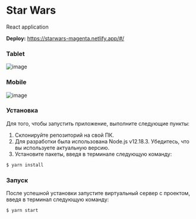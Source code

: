 # Star Wars
React application

**Deploy:** https://starwars-magenta.netlify.app/#/

### Tablet
![image](https://user-images.githubusercontent.com/60849245/117577283-386e5700-b0fa-11eb-97f3-caebdf5576b3.png)
### Mobile
![image](https://user-images.githubusercontent.com/60849245/117576700-e298af80-b0f7-11eb-8e58-626c1141b227.png)

### Установка 
Для того, чтобы запустить приложение, выполните следующие пункты:

1) Склонируйте репозиторий на свой ПК.
2) Для разработки была использована Node.js v12.18.3. Убедитесь, что вы используете актуальную версию.
3) Установите пакеты, введя в терминале следующую команду:
```sh
$ yarn install 
```
### Запуск
После успешной установки запустите виртуальный сервер с проектом, введя в терминал следующую команду:
```sh
$ yarn start
```
